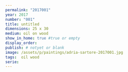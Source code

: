```yaml
---
permalink: "2017001"
year: 2017
number: "001"
title: untitled
dimensions: 25 x 30
medium: oil on wood
show_in_home: true #true or empty
display_order: 
publish: # notyet or blank
image: /assets/p/paintings/adria-sartore-2017001.jpg
tags:  oil wood
serie:
---
```

